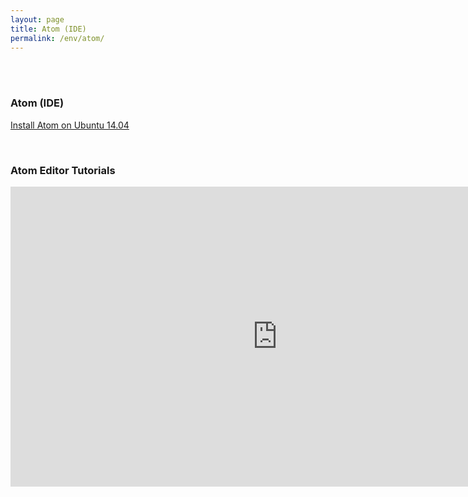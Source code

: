 ```yaml
---
layout: page
title: Atom (IDE)
permalink: /env/atom/
---
```


<br/><br/>

### Atom (IDE)

[Install Atom on Ubuntu 14.04](/env/atom/install-atom-on-ubuntu-14-04/)  


<br/>

### Atom Editor Tutorials


<div align="center">

<iframe width="853" height="480" src="https://www.youtube.com/embed/videoseries?list=PLLnpHn493BHHf0w8uGu9NM8LPf498ZvL_" frameborder="0" allowfullscreen></iframe>

</div>
